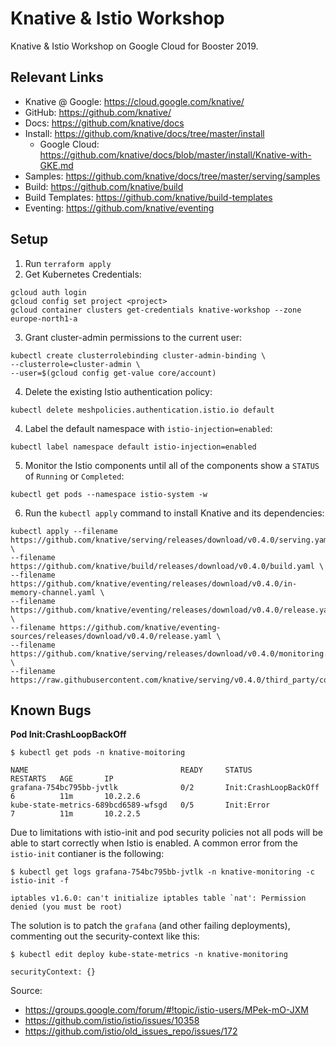 # Knative & Istio Workshop

Knative &amp; Istio Workshop on Google Cloud for Booster 2019.

## Relevant Links

* Knative @ Google: https://cloud.google.com/knative/
* GitHub: https://github.com/knative/
* Docs: https://github.com/knative/docs
* Install: https://github.com/knative/docs/tree/master/install
  * Google Cloud: https://github.com/knative/docs/blob/master/install/Knative-with-GKE.md
* Samples: https://github.com/knative/docs/tree/master/serving/samples
* Build: https://github.com/knative/build
* Build Templates: https://github.com/knative/build-templates
* Eventing: https://github.com/knative/eventing

## Setup

1. Run `terraform apply`
2. Get Kubernetes Credentials:

```
gcloud auth login
gcloud config set project <project>
gcloud container clusters get-credentials knative-workshop --zone europe-north1-a
```

3. Grant cluster-admin permissions to the current user:

```
kubectl create clusterrolebinding cluster-admin-binding \
--clusterrole=cluster-admin \
--user=$(gcloud config get-value core/account)
```

4. Delete the existing Istio authentication policy:

```
kubectl delete meshpolicies.authentication.istio.io default
```

4. Label the default namespace with `istio-injection=enabled`:

```
kubectl label namespace default istio-injection=enabled
```

5. Monitor the Istio components until all of the components show a `STATUS` of `Running` or `Completed`:

```
kubectl get pods --namespace istio-system -w
```

6. Run the `kubectl apply` command to install Knative and its dependencies:

```
kubectl apply --filename https://github.com/knative/serving/releases/download/v0.4.0/serving.yaml \
--filename https://github.com/knative/build/releases/download/v0.4.0/build.yaml \
--filename https://github.com/knative/eventing/releases/download/v0.4.0/in-memory-channel.yaml \
--filename https://github.com/knative/eventing/releases/download/v0.4.0/release.yaml \
--filename https://github.com/knative/eventing-sources/releases/download/v0.4.0/release.yaml \
--filename https://github.com/knative/serving/releases/download/v0.4.0/monitoring.yaml \
--filename https://raw.githubusercontent.com/knative/serving/v0.4.0/third_party/config/build/clusterrole.yaml
```

## Known Bugs

**Pod Init:CrashLoopBackOff**

```
$ kubectl get pods -n knative-moitoring

NAME                                  READY     STATUS                  RESTARTS   AGE       IP
grafana-754bc795bb-jvtlk              0/2       Init:CrashLoopBackOff   6          11m       10.2.2.6
kube-state-metrics-689bcd6589-wfsgd   0/5       Init:Error              7          11m       10.2.2.5
```

Due to limitations with istio-init and pod security policies not all pods will
be able to start correctly when Istio is enabled. A common error from the
`istio-init` contianer is the following:

```
$ kubectl get logs grafana-754bc795bb-jvtlk -n knative-monitoring -c istio-init -f

iptables v1.6.0: can't initialize iptables table `nat': Permission denied (you must be root)
```

The solution is to patch the `grafana` (and other failing deployments),
commenting out the security-context like this:

```
$ kubectl edit deploy kube-state-metrics -n knative-monitoring

securityContext: {}
```

Source:
* https://groups.google.com/forum/#!topic/istio-users/MPek-mO-JXM
* https://github.com/istio/istio/issues/10358
* https://github.com/istio/old_issues_repo/issues/172
